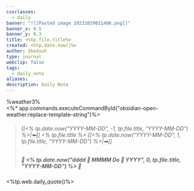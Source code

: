 ```yaml
---
cssclasses:
  - daily
banner: "![[Pasted image 20231029011406.png]]"
banner_x: 0.5
banner_y: 0.3
title: <%tp.file.title%>
created: <%tp.date.now()%>
author: Skedush
type: journal
webclip: false
tags:
  - daily_note
aliases: 
description: Daily Note
---
```

<div class="weather_historical_3">%weather3%</div>
<div class="weather_current_4"></div>
<%* app.commands.executeCommandById("obsidian-open-weather:replace-template-string")%>

> ###### [[<% tp.date.now("YYYY-MM-DD", -1, tp.file.title, "YYYY-MM-DD") %>|⬅]] <% tp.file.title %> [[<% tp.date.now("YYYY-MM-DD", 1, tp.file.title, "YYYY-MM-DD") %>|➡]]
> ##### 🔹 <% tp.date.now("dddd 🔹 MMMM Do 🔹 YYYY", 0, tp.file.title, "YYYY-MM-DD") %> 🔹
>
<%tp.web.daily_quote()%>